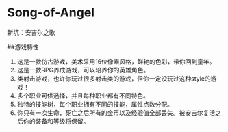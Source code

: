 Song-of-Angel
=============

新坑：安吉尔之歌

##游戏特性

1. 这是一款仿古游戏，美术采用16位像素风格，鲜艳的色彩，带你回到童年。
2. 这是一款RPG养成游戏，可以培养你的英雄角色。
3. 类射击游戏，也许你玩过很多射击类的游戏，但你一定没玩过这种style的游戏！
3. 多个职业可供选择，并且每种职业都有不同特色。
5. 独特的技能树，每个职业拥有不同的技能，属性点数分配。
6. 你只有一次生命，死亡之后所有的金币以及经验值全部丢失。被安吉尔复活之后你的装备和等级将保留。
